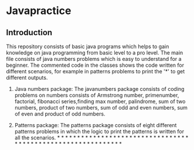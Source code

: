 # Javapractice
## Introduction
This repository consists of basic java programs which helps to gain knowledge on java programming from basic level to a pro level. The main file consists of java numbers problems which is easy to understand for a beginner. The commented code in the classes shows the code written for different scenarios, for example in patterns 
problems to print the '*' to get different outputs.
 
1. Java numbers package: The javanumbers package consists of coding problems on numbers consists of Armstrong number, primenumber, factorial, fibonacci series,finding max number, palindrome, sum of two numbers, product of two numbers, sum of odd and even numbers, sum of even and product of odd numbers.

2. Patterns package: The patterns package consists of eight different patterns problems in which the logic to print the patterns is written for all the scenarios.
                   *                       * * * * *                *                 * * * * * 
                   * *                     * * * *                 * *                 * * * *
                   * * *                   * * *                  * * *                 * * *
                   * * * *                 * *                   * * * *                 * *
                   * * * * *               *                    * * * * *                 *
                 
                    
